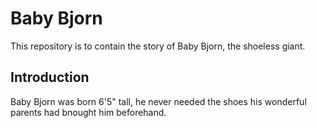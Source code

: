 # Baby Bjorn

This repository is to contain the story of Baby Bjorn, the shoeless giant.

## Introduction

Baby Bjorn was born 6'5" tall, he never needed the shoes his wonderful parents had bnought him beforehand.
